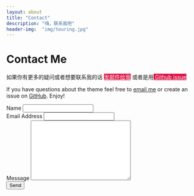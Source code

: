 ```yaml
---
layout: about
title: "Contact"
description: "嗨，联系我吧"
header-img:  "img/touring.jpg"
---
```

<link rel="stylesheet" href="{{ "/css/undervoidfall-blog.min.css" | prepend: site.baseurl }}">
<div id="contact">
  <h1 class="pageTitle">Contact Me</h1>
  <div class="contactContent">
    <p>如果你有更多的疑问或者想要联系我的话 <a href="mailto:yangqifan02@gmail.com" style="color: #f5f5f5;background: #dd1144">发邮件给我</a> 或者是用<a href="https://github.com/underwindfall/underwindfall.github.io" style="color: #f5f5f5;background: #dd1144"> Github issue</a></p>
    <p>If you have questions about the theme feel free to <a href="mailto:yangqifan02@gmail.com">email me</a> or create an issue on <a href="https://github.com/underwindfall/underwindfall.github.io">GitHub</a>. Enjoy!</p>
  </div>
  <form action="http://formspree.io/yangqifan02@gmail.com" method="POST">
    <label for="name">Name</label>    
    <input type="text" id="name" name="name" class="full-width"><br>
    <label for="email">Email Address</label>
    <input type="email" id="email" name="_replyto" class="full-width"><br>
    <label for="message">Message</label>
    <textarea name="message" id="message" cols="30" rows="10" class="full-width"></textarea><br>
    <input type="submit" value="Send" class="button">
  </form>
</div>